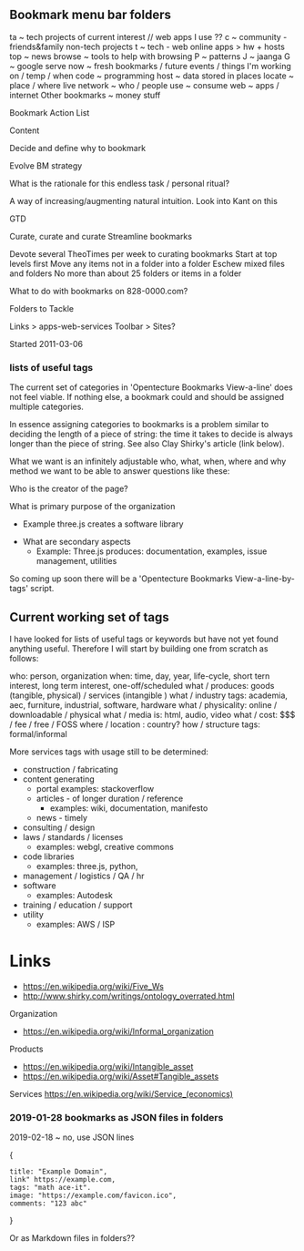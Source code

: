 

## Bookmark menu bar folders
ta ~ tech projects of current interest // web apps I use ??
c ~ community - friends&family non-tech projects
t ~ tech - web online
apps > hw + hosts
top ~ news
browse ~ tools to help with browsing
P ~ patterns
J ~ jaanga
G ~ google
serve
now ~ fresh bookmarks / future events / things I'm working on / temp / when
code ~ programming
host ~ data stored in places
locate ~ place / where
live
network ~ who / people
use ~ consume
web ~ apps / internet
Other bookmarks ~ money stuff



Bookmark Action List

Content

Decide and define why to bookmark

Evolve BM strategy

What is the rationale for this endless task / personal ritual?

A way of increasing/augmenting natural intuition. Look into Kant on this

GTD

Curate, curate and curate
Streamline bookmarks

Devote several TheoTimes per week to curating bookmarks
Start at top levels first
Move any items not in a folder into a folder
Eschew mixed files and folders
No more than about 25 folders or items in a folder

What to do with bookmarks on 828-0000.com?

Folders to Tackle

Links > apps-web-services
Toolbar > Sites?

Started 2011-03-06

### lists of useful tags

The current set of categories in 'Opentecture Bookmarks View-a-line' does not feel viable. If nothing else, a bookmark could and should be assigned multiple categories.

In essence assigning categories to bookmarks is a problem similar to deciding the length of a piece of string: the time it takes to decide is always longer than the piece of string. See also Clay Shirky's article (link below).

What we want is an infinitely adjustable who, what, when, where and why method we want to be able to answer questions like these:

Who is the creator of the page?

What is primary purpose of the organization
- Example three.js creates a software library
* What are secondary aspects
	- Example: Three.js produces: documentation, examples, issue management, utilities

So coming up soon there will be a 'Opentecture Bookmarks View-a-line-by-tags' script.

## Current working set of tags

I have looked for lists of useful tags or keywords but have not yet found anything useful. Therefore I will start by building one from scratch as follows:

who: person, organization
when: time, day, year, life-cycle, short tern interest, long term interest, one-off/scheduled
what / produces: goods (tangible, physical) / services (intangible )
what / industry tags: academia, aec, furniture, industrial, software, hardware
what / physicality: online / downloadable / physical
what / media is: html, audio, video
what / cost: $$$ / fee / free / FOSS
where / location : country?
how / structure tags: formal/informal


More services tags with usage still to be determined:


* construction / fabricating
* content generating
	* portal
		examples: stackoverflow
	* articles - of longer duration / reference
		* examples: wiki, documentation, manifesto
	* news - timely
* consulting / design
* laws / standards / licenses
	* examples: webgl, creative commons
* code libraries
	* examples: three.js, python,
* management / logistics / QA / hr
* software
	* examples: Autodesk
* training / education / support
* utility
	* examples: AWS / ISP



# Links

* https://en.wikipedia.org/wiki/Five_Ws
* http://www.shirky.com/writings/ontology_overrated.html

Organization
* https://en.wikipedia.org/wiki/Informal_organization

Products
* https://en.wikipedia.org/wiki/Intangible_asset
* https://en.wikipedia.org/wiki/Asset#Tangible_assets

Services
https://en.wikipedia.org/wiki/Service_(economics)


### 2019-01-28 bookmarks as JSON files in folders

2019-02-18 ~ no, use JSON lines


{

	title: "Example Domain",
	link" https://example.com,
	tags: "math ace-it".
	image: "https://example.com/favicon.ico",
	comments: "123 abc"

}

Or as Markdown files in folders??



